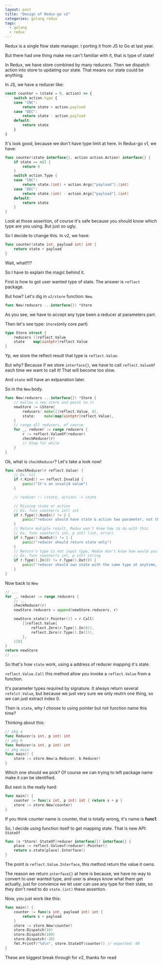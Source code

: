 ```yaml
---
layout: post
title: "Design of Redux-go v2" 
categories: golang redux
tags:
  - golang
  - redux
---
```


Redux is a single flow state manager. I porting it from JS to Go at last year.

But there had one thing make me can't familiar with it, that is type of state!

In Redux, we have store combined by many reducers. Then we dispatch action into store to updating our state. That means our state could be anything.

In JS, we have a reducer like:

```javascript
const counter = (state = 0, action) => {
    switch action.type {
    case "INC":
        return state + action.payload
    case "DEC":
        return state - action.payload
    default:
        return state
    }
}
```

It's look good, because we don't have type limit at here. In Redux-go v1, we have:

```go
func counter(state interface{}, action action.Action) interface{} {
    if state == nil {
        return 0
    }
    switch action.Type {
    case "INC":
        return state.(int) + action.Args["payload"].(int)
    case "DEC":
        return state.(int) - action.Args["payload"].(int)
    default:
        return state
    }
}
```

Look at those assertion, of course it's safe because you should know which type are you using. But just so ugly.

So I decide to change this. In v2, we have:

```go
func counter(state int, payload int) int {
    return state + payload
}
```

Wait, what!!!?

So I have to explain the magic behind it.

First is how to got user wanted type of state. The answer is `reflect` package.

But how? Let's dig in `v2/store` function: `New`.

```go
func New(reducers ...interface{}) *Store
```

As you see, we have to accept any type been a reducer at parameters part.

Then let's see type: `Store`(only core part)

```go
type Store struct {
    reducers []reflect.Value
    state    map[uintptr]reflect.Value
}
```

Yp, we store the reflect result that type is `reflect.Value`.

But why? Because if we store `interface{}`, we have to call `reflect.ValueOf` each time we want to call it! That will become too slow.

And `state` will have an exlpanation later.

So in the `New` body.

```go
func New(reducers ...interface{}) *Store {
    // malloc a new store and point to it
    newStore := &Store{
        reducers: make([]reflect.Value, 0),
        state:    make(map[uintptr]reflect.Value),
    }
    // range all reducers, of course
    for _, reducer := range reducers {
        r := reflect.ValueOf(reducer)
        checkReducer(r)
        // Stop for while
    }
}
```

Ok, what is `checkReducer`? Let's take a look now!

```go
func checkReducer(r reflect.Value) {
    // Ex. nil
    if r.Kind() == reflect.Invalid {
        panic("It's an invalid value")
    }

    // reducer :: (state, action) -> state

    // Missing state or action
    // Ex. func counter(s int) int
    if r.Type().NumIn() != 2 {
        panic("reducer should have state & action two parameter, not thing more")
    }
    // Return mutiple result, Redux won't know how to do with this
    // Ex. func counter(s int, p int) (int, error)
    if r.Type().NumOut() != 1 {
        panic("reducer should return state only")
    }
    // Return's type is not input type, Redux don't know how would you like to handle this
    // Ex. func counter(s int, p int) string
    if r.Type().In(0) != r.Type().Out(0) {
        panic("reducer should own state with the same type at anytime, if you want have variant value, please using interface")
    }
}
```

Now back to `New`

```go
// ...
for _, reducer := range reducers {
    // ...
    checkReducer(r)
    newStore.reducers = append(newStore.reducers, r)

    newStore.state[r.Pointer()] = r.Call(
        []reflect.Value{
            reflect.Zero(r.Type().In(0)),
            reflect.Zero(r.Type().In(1)),
        },
    )[0]
}
return newStore
// ...
```

So that's how `state` work, using a address of reducer mapping it's state.

`reflect.Value.Call` this method allow you invoke a `reflect.Value` from a function.

It's parameter types required by signature. It always return several `refelct.Value`, but because we just very sure we only reutrn one thing, so we can just extract index 0.

Then is `state`, why I choose to using pointer but not function name this time?

Thinking about this:

```go
// pkg a
func Reducer(s int, p int) int
// pkg b
func Reducer(s int, p int) int
// pkg main
func main() {
    store := store.New(a.Reducer, b.Reducer)
}
```

Which one should we pick? Of course we can trying to left package name make it can be identified.

But next is the really hard:

```go
func main() {
    counter := func(s int, p int) int { return s + p }
    store := store.New(counter)
}
```

If you think counter name is counter, that is totally wrong, it's name is **func1**.

So, I decide using function itself to get mapping state. That is new API: `StateOf`

```go
func (s *Store) StateOf(reducer interface{}) interface{} {
    place := reflect.Valueof(reducer).Pointer()
    return s.state[place].Interface()
}
```

The point is `reflect.Value.Interface`, this method return the value it owns.

The reason we return `interface{}` at here is because, we have no way to convert to user wanted type, and user is always know what them get actually, just for convience we let user can use any type for their state, so they don't need to do `state.(int)` these assertion.

Now, you just work like this:

```go
func main() {
    counter := func(s int, payload int) int {
        return s + payload
    }
    store := store.New(counter)
    store.Dispatch(10)
    store.Dispatch(100)
    store.Dispatch(-30)
    fmt.Printf("%d\n", store.StateOf(counter)) // expected: 80
}
```

These are biggest break through for v2, thanks for read